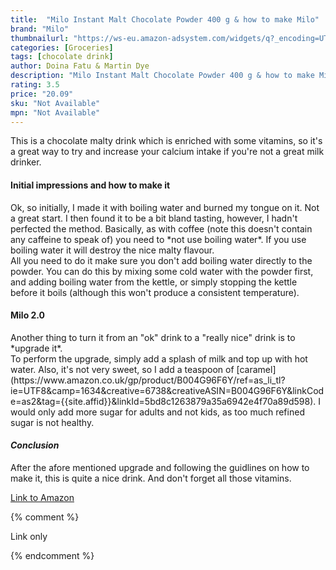 ```yaml
---
title:  "Milo Instant Malt Chocolate Powder 400 g & how to make Milo"
brand: "Milo"
thumbnailurl: "https://ws-eu.amazon-adsystem.com/widgets/q?_encoding=UTF8&ASIN=B01M7PEX62&Format=_SL160_&ID=AsinImage&MarketPlace=GB&ServiceVersion=20070822&WS=1&tag=codemartin04-21&language=en_GB"
categories: [Groceries]
tags: [chocolate drink]
author: Doina Fatu & Martin Dye
description: "Milo Instant Malt Chocolate Powder 400 g & how to make Milo"
rating: 3.5
price: "20.09"
sku: "Not Available"
mpn: "Not Available"
---
```


This is a chocolate malty drink which is enriched with some vitamins, 
so it's a great way to try and increase your calcium intake if you're not a great milk drinker.
<br />

<h4>Initial impressions and how to make it</h4>
Ok, so initially, I made it with boiling water and burned my tongue on it. Not a great start. 
I then found it to be a bit bland tasting, however, I hadn't perfected the method. Basically, as with coffee
(note this doesn't contain any caffeine to speak of) you need to *not use boiling water*. If you use boiling water
it will destroy the nice malty flavour.<br />
All you need to do it make sure you don't add boiling water directly to the powder. You can do this by mixing some cold water
with the powder first, and adding boiling water from the kettle, or simply stopping the kettle before it boils (although this won't
produce a consistent temperature).

<h4>Milo 2.0</h4>
Another thing to turn it from an "ok" drink to a "really nice" drink is to *upgrade it*.<br />
To perform the upgrade, simply add a splash of milk and top up with hot water. Also, it's not very sweet, so
I add a teaspoon of [caramel](https://www.amazon.co.uk/gp/product/B004G96F6Y/ref=as_li_tl?ie=UTF8&camp=1634&creative=6738&creativeASIN=B004G96F6Y&linkCode=as2&tag={{site.affid}}&linkId=5bd8c1263879a35a6942e4f70a89d598). I would only add more sugar for adults and not kids, as too much refined sugar is not healthy.

<h4><em>Conclusion</em></h4>
After the afore mentioned upgrade and following the guidlines on how to make it, this is quite a nice drink.
And don't forget all those vitamins.

<a href="https://www.amazon.co.uk/Chocolate-Drinking-Powder-Bundle-Instant/dp/B0CNKHKCSZ?crid=3MSM9ZTNJWSRQ&dib=eyJ2IjoiMSJ9.Dhph6Qhbm75DMyxWbIbXPYChevZPtcPivIN8xW_vJL6MHAYiYgkNdo_XoGt4XZDOI1YH4GzcG_AOUbH_0rodxBjteS1GN4d5_if6Ur6CVF_0-jG9JeY-gc3n9H0sLGtuklFT9x1sDv5MUrxvPSQDA-LzT5zgNQixzJYTedUEaCe5aI2qgAYtSW_nd5l_kEYQH7Htc9ujLypN1fqrM24S4titlRwTRFiWc4m6CTxWx45ivy-x0Kux02wGX0dIf46BQh0Nad6_VnsrPnrukTvGlN11HpgoV5EsL1b-wOjS7hQ.nXPOGQdUZNFSl4ClPiPr80RsLU9s4sB1rDn1FB2Qq70&dib_tag=se&keywords=Milo+Instant+Malt+Chocolate+Powder+400+g+%26+how+to+make+Milo&qid=1721498839&sprefix=milo+instant+malt+chocolate+powder+400+g+%26+how+to+make+milo%2Caps%2C80&sr=8-1&linkCode=ll1&tag={{site.affid}}&linkId=3ded54de3c8ab59bd2d6d297c32808e0&language=en_GB&ref_=as_li_ss_tl">Link to Amazon</a>

{% comment %}

Link only

{% endcomment %}